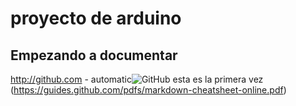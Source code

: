 # proyecto de arduino
## Empezando a documentar
http://github.com - automatic![GitHub](http://github.com)
esta es la primera vez
(https://guides.github.com/pdfs/markdown-cheatsheet-online.pdf)
